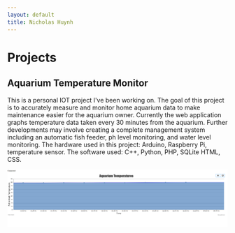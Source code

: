 ```yaml
---
layout: default
title: Nicholas Huynh
---
```


# Projects

## Aquarium Temperature Monitor
This is a personal IOT project I've been working on. The goal of this project is to accurately measure and monitor home aquarium data to make maintenance easier for the aquarium owner. Currently the web application graphs temperature data taken every 30 minutes from the aquarium. Further developments may involve creating a complete management system including an automatic fish feeder, ph level monitoring, and water level monitoring. The hardware used in this project: Arduino, Raspberry Pi, temperature sensor. The software used: C++, Python, PHP, SQLite HTML, CSS.

<img src="./resources/images/aqua_temps.png" alt="Temperature Graph" style="width:700px; height:auto;">

